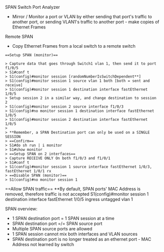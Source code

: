 SPAN Switch Port Analyzer
- Mirror / Monitor a port or VLAN by either sending that port's traffic to another port, or sending VLAN1's traffic to another port - make copies of Ethernet Frames

Remote SPAN 
- Copy Ethernet Frames from a local switch to a remote switch

```
==Setup SPAN (monitor)==

> Capture data that goes through Switch1 vlan 1, then send it to port f1/0/5
> S1#conf t
> S1(config)#monitor session [randomNumberIsSwitchDependent**]
> S1(config)#monitor session 1 source vlan 1 both [both = sent and receive]
> S1(config)#monitor session 1 destination interface fastEthernet 1/0/5
> Setup session 2 in a similar way, and change destination to session 2
> S1(config)#monitor session 2 source interface f1/0/3
> S1(config)#no monitor session 1 destination interface fastEthernet 1/0/5
> S1(config)#monitor session 2 destination interface fastEthernet 1/0/5
> 
> **Remember, a SPAN Destination port can only be used on a SINGLE SESSION
> ==Confirm==
> S1#do sh run | i monitor
> S1#show monitor
> ==Setup SPAN on 2 interfaces==
> Capture RECEIVE ONLY On both f1/0/3 and f1/0/1 
> S1#conf t
> S1(config)#monitor session 1 source interface fastEthernet 1/0/3, fastEthernet 1/0/1 rx
> ==Disable SPAN (monitor)==
> S1(config)#no monitor session 1
```



==Allow SPAN traffic==
**By default, SPAN ports' MAC Address is removed, therefore traffic is not accepted
S1(config)#monitor session 1 destination interface fastEthernet 1/0/5 ingress untagged vlan 1

SPAN overview:
- 1 SPAN destination port = 1 SPAN session at a time
- SPAN destination port =/= SPAN source port
- Multiple SPAN source ports are allowed
- 1 SPAN session cannot mix both interfaces and VLAN sources
- SPAN destination port is no longer treated as an ethernet port - MAC Address not learned by switch